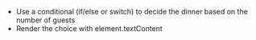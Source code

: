 - Use a conditional (if/else or switch) to decide the
  dinner based on the number of guests
- Render the choice with element.textContent
